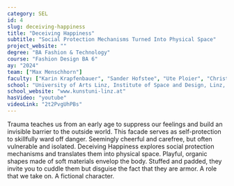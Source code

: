 ```yaml
---
category: SEL
id: 4
slug: deceiving-happiness
title: "Deceiving Happiness"
subtitle: "Social Protection Mechanisms Turned Into Physical Space"
project_website: ""
degree: "BA Fashion & Technology"
course: "Fashion Design BA 6"
ay: "2024"
team: ["Max Menschhorn"]
faculty: ["Karin Krapfenbauer", "Sander Hofstee", "Ute Ploier", "Christiane Luible-Bär"]
school: "University of Arts Linz, Institute of Space and Design, Linz, Austria"
school_website: "www.kunstuni-linz.at"
hasVideo: "youtube"
videoLink: "2t2PvgUhPBs"
---
```


Trauma teaches us from an early age to suppress our feelings and build an invisible barrier to the outside world. This facade serves as self-protection to skillfully ward off danger. Seemingly cheerful and carefree, but often vulnerable and isolated. Deceiving Happiness explores social protection mechanisms and translates them into physical space.  Playful, organic shapes made of soft materials envelop the body. Stuffed and padded, they invite you to cuddle them but disguise the fact that they are armor. A role that we take on. A fictional character.
